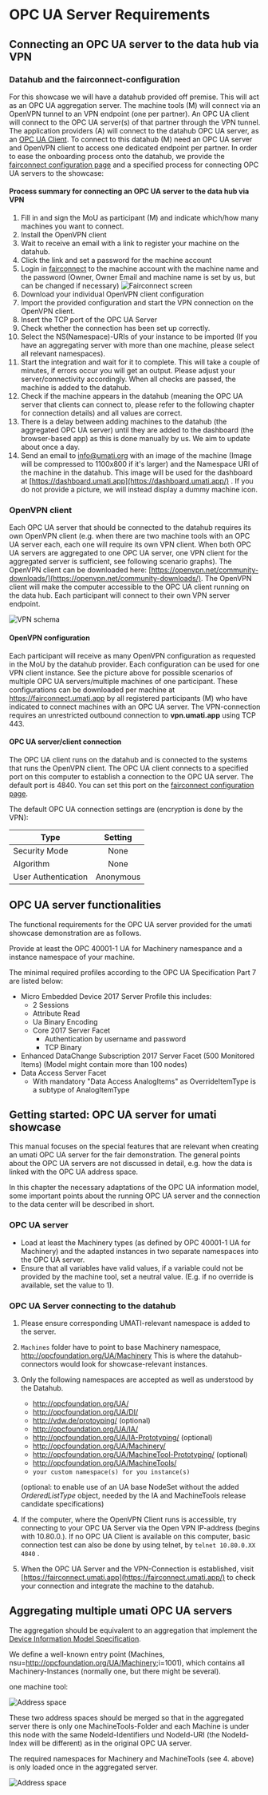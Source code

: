 # OPC UA Server Requirements

## Connecting an OPC UA server to the data hub via VPN

### Datahub and the fairconnect-configuration

For this showcase we will have a datahub provided off premise. This will act as an OPC UA aggregation server. The machine tools (M) will connect via an OpenVPN tunnel to an VPN endpoint (one per partner). An OPC UA client will connect to the OPC UA server(s) of that partner through the VPN tunnel. The application providers (A) will connect to the datahub OPC UA server, as an [OPC UA Client](CLIENT.md).
To connect to this datahub (M) need an OPC UA server and OpenVPN client to access one dedicated endpoint per partner.
In order to ease the onboarding process onto the datahub, we provide the [fairconnect configuration page](https://fairconnect.umati.app) and a specified process for connecting OPC UA servers to the showcase:

#### Process summary for connecting an OPC UA server to the data hub via VPN

1. Fill in and sign the MoU as participant (M) and indicate which/how many machines you want to connect.
2. Install the OpenVPN client
3. Wait to receive an email with a link to register your machine on the datahub.
4. Click the link and set a password for the machine account
5. Login in [fairconnect](https://fairconnect.umati.app) to the machine account with the machine name and the password (Owner, Owner Email and machine name is set by us, but can be changed if necessary) ![Fairconnect screen](img/Fairconnect.png "Fairconnect screen")
6. Download your individual OpenVPN client configuration
7. Import the provided configuration and start the VPN connection on the OpenVPN client.
8. Insert the TCP port of the OPC UA Server
9. Check whether the connection has been set up correctly.
10. Select the NS(Namespace)-URIs of your instance to be imported (If you have an aggregating server with more than one machine, please select all relevant namespaces).
11. Start the integration and wait for it to complete. This will take a couple of minutes, if errors occur you will get an output. Please adjust your server/connectivity accordingly. When all checks are passed, the machine is added to the datahub.
12. Check if the machine appears in the datahub (meaning the OPC UA server that clients can connect to, please refer to the following chapter for connection details) and all values are correct.
13. There is a delay between adding machines to the datahub (the aggregated OPC UA server) until they are added to the dashboard (the browser-based app) as this is done manually by us. We aim to update about once a day.
14. Send an email to [info@umati.org](mailto:info@umati.org) with an image of the machine (Image will be compressed to 1100x800 if it&#39;s larger) and the Namespace URI of the machine in the datahub. This image will be used for the dashboard at [https://dashboard.umati.app](https://dashboard.umati.app/) . If you do not provide a picture, we will instead display a dummy machine icon.

### OpenVPN client

Each OPC UA server that should be connected to the datahub requires its own OpenVPN client (e.g. when there are two machine tools with an OPC UA server each, each one will require its own VPN client. When both OPC UA servers are aggregated to one OPC UA server, one VPN client for the aggregated server is sufficient, see following scenario graphs). The OpenVPN client can be downloaded here: [https://openvpn.net/community-downloads/](https://openvpn.net/community-downloads/). The OpenVPN client will make the computer accessible to the OPC UA client running on the data hub. Each participant will connect to their own VPN server endpoint.

![VPN schema](img/VPN.png "VPN schema")

#### OpenVPN configuration

Each participant will receive as many OpenVPN configuration as requested in the MoU by the datahub provider. Each configuration can be used for one VPN client instance. See the picture above for possible scenarios of multiple OPC UA servers/multiple machines of one participant. These configurations can be downloaded per machine at <https://fairconnect.umati.app> by all registered participants (M) who have indicated to connect machines with an OPC UA server. The VPN-connection requires an unrestricted outbound connection to **vpn.umati.app** using TCP 443.

#### OPC UA server/client connection

The OPC UA client runs on the datahub and is connected to the systems that runs the OpenVPN client. The OPC UA client connects to a specified port on this computer to establish a connection to the OPC UA server. The default port is 4840. You can set this port on the [fairconnect configuration page](https://fairconnect.umati.app).

The default OPC UA connection settings are (encryption is done by the VPN):

| Type | Setting |
| --- | :---: |
| Security Mode | None |
| Algorithm | None |
| User Authentication | Anonymous |

## OPC UA server functionalities

The functional requirements for the OPC UA server provided for the umati showcase demonstration are as follows.

Provide at least the OPC 40001-1 UA for Machinery namespance and a instance namespace of your machine.

The minimal required profiles according to the OPC UA Specification Part 7 are listed below:

- Micro Embedded Device 2017 Server Profile this includes:
  - 2 Sessions
  - Attribute Read
  - Ua Binary Encoding
  - Core 2017 Server Facet
    - Authentication by username and password
    - TCP Binary
- Enhanced DataChange Subscription 2017 Server Facet (500 Monitored Items) (Model might contain more than 100 nodes)
- Data Access Server Facet
  - With mandatory &quot;Data Access AnalogItems&quot; as OverrideItemType is a subtype of AnalogItemType

## Getting started: OPC UA server for umati showcase

This manual focuses on the special features that are relevant when creating an umati OPC UA server for the fair demonstration. The general points about the OPC UA servers are not discussed in detail, e.g. how the data is linked with the OPC UA address space.

In this chapter the necessary adaptations of the OPC UA information model, some important points about the running OPC UA server and the connection to the data center will be described in short.

### OPC UA server

- Load at least the Machinery types (as defined by OPC 40001-1 UA for Machinery) and the adapted instances in two separate namespaces into the OPC UA server.
- Ensure that all variables have valid values, if a variable could not be provided by the machine tool, set a neutral value. (E.g. if no override is available, set the value to 1).

### OPC UA Server connecting to the datahub

1. Please ensure corresponding UMATI-relevant namespace is added to the server.

2. `Machines` folder have to point to base Machinery namespace, <http://opcfoundation.org/UA/Machinery>
This is where the datahub-connectors would look for showcase-relevant instances.

3. Only the following namespaces are accepted as well as understood by the Datahub.

   - <http://opcfoundation.org/UA/>
   - <http://opcfoundation.org/UA/DI/>
   - <http://vdw.de/protoyping/> (optional)
   - <http://opcfoundation.org/UA/IA/>
   - <http://opcfoundation.org/UA/IA-Prototyping/> (optional)
   - <http://opcfoundation.org/UA/Machinery/>
   - <http://opcfoundation.org/UA/MachineTool-Prototyping/> (optional)
   - <http://opcfoundation.org/UA/MachineTools/>
   - `your custom namespace(s) for you instance(s)`

   (optional: to enable use of an UA base NodeSet without the added *OrderedListType* object, needed by the IA and MachineTools release candidate specifications)

4. If the computer, where the OpenVPN Client runs is accessible, try connecting to your OPC UA Server via the Open VPN IP-address (begins with 10.80.0.). If no OPC UA Client is available on this computer, basic connection test can also be done by using telnet, by `telnet 10.80.0.XX 4840` .
5. When the OPC UA Server and the VPN-Connection is established, visit [https://fairconnect.umati.app](https://fairconnect.umati.app/) to check your connection and integrate the machine to the datahub.

## Aggregating multiple umati OPC UA servers

The aggregation should be equivalent to an aggregation that implement the [Device Information Model Specification](https://reference.opcfoundation.org/v104/DI/v102/docs/5.9/).

We define a well-known entry point (Machines, nsu=<http://opcfoundation.org/UA/Machinery>;i=1001), which contains all Machinery-Instances (normally one, but there might be several).

one machine tool:

![Address space](img/Addressspace_sample.png "Addressspace sample")

These two address spaces should be merged so that in the aggregated server there is only one MachineTools-Folder and each Machine is under this node with the same NodeId-Identifiers und NodeId-URI (the NodeId-Index will be different) as in the original OPC UA server.

The required namespaces for Machinery and MachineTools (see 4. above) is only loaded once in the aggregated server.

![Address space](img/Addressspace_aggregated.png "Adress space aggregated")

